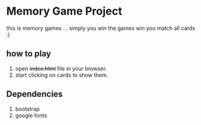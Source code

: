 # Memory Game Project

this is memory games ... simply you win the games win you match all cards :)

## how to play

1. open ~~index.html~~ file in your browser.
1. start clicking on cards to show them.

## Dependencies
1. bootstrap
1. google fonts
